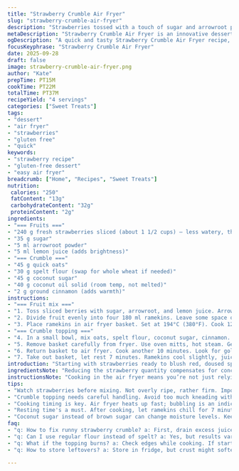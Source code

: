 ```yaml
---
title: "Strawberry Crumble Air Fryer"
slug: "strawberry-crumble-air-fryer"
description: "Strawberries tossed with a touch of sugar and arrowroot powder rather than cornstarch for better clarity when cooked. A topping of quick oats and spelt flour replaces standard flour; brown sugar swaps for coconut sugar, adding depth. Butter replaced by coconut oil for subtle nuttiness. Cook fruit first till bubbling, then add crumble mixture for a crisp finish. Cook in air fryer at mid-high heat, watch colors for doneness. Four servings, gluten reduced, lactose free option. Practical method to boost texture and flavor in busy kitchens."
metaDescription: "Strawberry Crumble Air Fryer is an innovative dessert that combines strawberries, coconut oil, and oats for a delightful treat"
ogDescription: "A quick and tasty Strawberry Crumble Air Fryer recipe, perfect for busy kitchens with flavor-packed ingredients"
focusKeyphrase: "Strawberry Crumble Air Fryer"
date: 2025-09-28
draft: false
image: strawberry-crumble-air-fryer.png
author: "Kate"
prepTime: PT15M
cookTime: PT22M
totalTime: PT37M
recipeYield: "4 servings"
categories: ["Sweet Treats"]
tags:
- "dessert"
- "air fryer"
- "strawberries"
- "gluten free"
- "quick"
keywords:
- "strawberry recipe"
- "gluten-free dessert"
- "easy air fryer"
breadcrumb: ["Home", "Recipes", "Sweet Treats"]
nutrition: 
 calories: "250"
 fatContent: "13g"
 carbohydrateContent: "32g"
 proteinContent: "2g"
ingredients:
- "=== Fruits ==="
- "240 g fresh strawberries sliced (about 1 1/2 cups) — less watery, thick pieces"
- "35 g sugar"
- "5 ml arrowroot powder"
- "5 ml lemon juice (adds brightness)"
- "=== Crumble ==="
- "45 g quick oats"
- "30 g spelt flour (swap for whole wheat if needed)"
- "45 g coconut sugar"
- "40 g coconut oil solid (room temp, not melted)"
- "2 g ground cinnamon (adds warmth)"
instructions:
- "=== Fruit mix ==="
- "1. Toss sliced berries with sugar, arrowroot, and lemon juice. Arrowroot thickens with total clarity; no cloudy jelly here. Let sit 5 mins — juice will start releasing, color deepens."
- "2. Divide fruit evenly into four 180 ml ramekins. Leave some space on top — fruit bubbles during cooking; avoid spillover inside fryer."
- "3. Place ramekins in air fryer basket. Set at 194°C (380°F). Cook 12 minutes. Watch for bubbling and slight thickening — juices should start to coat the berry skins. No steam escaping yet means too soon to add crumble."
- "=== Crumble topping ==="
- "4. In a small bowl, mix oats, spelt flour, coconut sugar, cinnamon. Rub in coconut oil with fingertips just until mixture clumps but still crumbly. Too wet here means greasy crumble; too dry, it won’t crisp well."
- "5. Remove basket carefully from fryer. Use oven mitts, hot steam. Gently press the topping with fingers and scatter uneven clumps over fruit — patchy coverage helps texture contrast."
- "6. Return basket to air fryer. Cook another 10 minutes. Look for golden-browned edges. Crisp sounds from crumble when tapped signal readiness."
- "7. Take out basket, let rest 7 minutes. Ramekins cool slightly, juices thicken more, topping firms up. Serve warm or at room temp. Store leftovers covered in fridge, reheat briefly for freshness."
introduction: "Starting with strawberries ready to blush red, doused sparingly with sugar and arrowroot — clarity is key. Air frying cuts down oven heat, saves time, but keep eyes peeled for bubbling fruit — not too runny, not dry. Crumble's secret is in cold fat rubbed into the flour to capture air pockets, creating crispness while melting just enough over those berries. Coconut oil and sugar add an earthy tone, cinnamon sneaks in warmth without shouting. Watch the edges of the crumble for color change, it’s your doneness signal. Resting time is crucial; juices thicken, topping settles. Easy dessert, no eggs, no dairy, no nuts, just kitchen sense."
ingredientsNote: "Reducing the strawberry quantity compensates for concentrated fruit juice texture with arrowroot replacing cornstarch — better translucent finish, no pasty haze. Lemon juice cuts the overly sweet syrup, balancing tart bright flavors. Swapping oat for spelt flour lowers gluten slightly, helps absorb moisture more evenly. Coconut oil is a cleaner fat alternative to butter that crisps well at moderate heat. Brown sugar replaced by coconut sugar offers complex caramel notes and less moisture, improving shelf life if refrigerating leftovers. Cinnamon adds aromatic warmth. If needed, replace coconut oil with cold butter but expect bubble intensity to vary slightly; adjust cooking time by a minute or two accordingly. Fresh strawberries should be firm, not soft or overly juicy to avoid runny outcome."
instructionsNote: "Cooking in the air fryer means you’re not just relying on timing—observe fruit bubbling as indicator. The bubbling stage signals juices breaking down and thickening. If berries appear soggy early, cook less or increase temperature slightly. Crushing the crumble with fingertips encourages varied texture — chunkier bits crisp differently than fine crumbs. Press gently; too hard squashes air pockets, too light and topping falls off. When cooking second stage, listen for crackling noises — crumble is crisping properly. Avoid opening basket repeatedly to prevent heat loss. Resting after cooking is non-negotiable; fruit finishes thickening, crumble firms up. Serve warm; reheating involves brief air fry to bring topping back crisp without overcooking berries. Substitute ramekins with oven-safe metal cups, but size affects cooking time — smaller means faster crisp."
tips:
- "Watch strawberries before mixing. Not overly ripe, rather firm. Important for a texture that's not runny. If juicy, drain excess. Add chia seeds if needed."
- "Crumble topping needs careful handling. Avoid too much kneading with coconut oil. Just rub till clumpy. Don't overdo it; air pockets are essential for crispiness."
- "Cooking timing is key. Air fryer heats up fast; bubbling is an indicator. If juices not boiling yet, wait. Adjust time if needed. Don't rush the first cook."
- "Resting time's a must. After cooking, let ramekins chill for 7 minutes. Juices thicken and topping settles. Cold ramekins are less appealing. Think texture."
- "Coconut sugar instead of brown sugar can change moisture levels. Keep an eye on crumble. If too liquid, next time, reduce sugar or increase flour."
faq:
- "q: How to fix runny strawberry crumble? a: First, drain excess juice; consider adding chia seeds if too watery. Watch the bubble stage closely."
- "q: Can I use regular flour instead of spelt? a: Yes, but results vary. Whole wheat will be denser—adjust liquid. It won’t have same crispness. Keep an eye."
- "q: What if the topping burns? a: Check edges while cooking. If starts browning too fast, lower temp or cover with foil. Avoid bitter flavors."
- "q: How to store leftovers? a: Store in fridge, but crust might soften. Reheat in air fryer briefly to crisp up. Maybe use oven. Watch closely, avoid drying."

---
```

